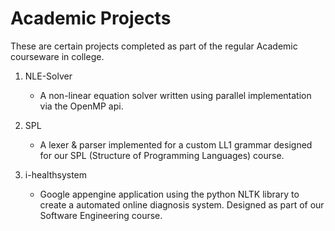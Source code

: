 Academic Projects
==================

These are certain projects completed as part of the regular Academic courseware in college.

1. NLE-Solver
	- A non-linear equation solver written using parallel implementation via the OpenMP api.

2. SPL
	- A lexer & parser implemented for a custom LL1 grammar designed for our SPL (Structure of Programming Languages) course.

3. i-healthsystem
	- Google appengine application using the python NLTK library to create a automated online diagnosis system. Designed as part of our Software Engineering course.

